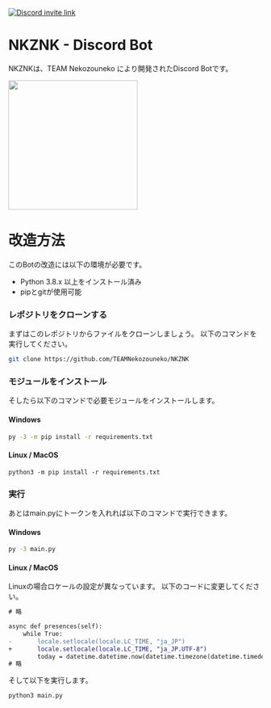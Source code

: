 [![Discord invite link](https://img.shields.io/discord/896668963709255680?color=blue&label=Discord&style=for-the-badge)](http://nekozouneko.ddns.net/discord)
# NKZNK - Discord Bot

NKZNKは、TEAM Nekozouneko により開発されたDiscord Botです。

<img src="https://user-images.githubusercontent.com/70869837/154792369-32cf9d32-82d4-42de-a127-ae50b2a5a6e8.png" width="256">

# 改造方法

このBotの改造には以下の環境が必要です。

- Python 3.8.x 以上をインストール済み
- pipとgitが使用可能

### レポジトリをクローンする
まずはこのレポジトリからファイルをクローンしましょう。
以下のコマンドを実行してください。
```bash
git clone https://github.com/TEAMNekozouneko/NKZNK
```
### モジュールをインストール
そしたら以下のコマンドで必要モジュールをインストールします。
#### Windows
```bash
py -3 -m pip install -r requirements.txt
```

#### Linux / MacOS
```
python3 -m pip install -r requirements.txt
```
### 実行
あとはmain.pyにトークンを入れれば以下のコマンドで実行できます。
#### Windows
```bash
py -3 main.py
```
#### Linux / MacOS
Linuxの場合ロケールの設定が異なっています。
以下のコードに変更してください。

```diff
# 略

async def presences(self):
    while True:
-       locale.setlocale(locale.LC_TIME, "ja_JP")
+       locale.setlocale(locale.LC_TIME, "ja_JP.UTF-8")
        today = datetime.datetime.now(datetime.timezone(datetime.timedelta(hours=9)))
# 略
```
そして以下を実行します。
```
python3 main.py
```
